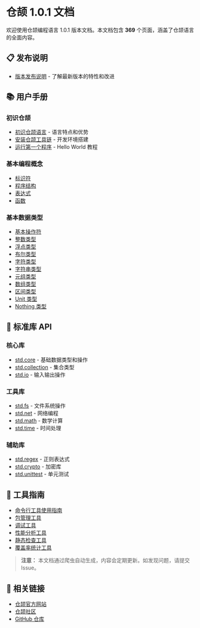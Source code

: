 # 仓颉 1.0.1 文档

欢迎使用仓颉编程语言 1.0.1 版本文档。本文档包含 **369** 个页面，涵盖了仓颉语言的全面内容。

## 📋 发布说明
- [版本发布说明](./release_notes.md) - 了解最新版本的特性和改进

## 📚 用户手册

### 初识仓颉
- [初识仓颉语言](./user_manual/source_zh_cn/first_understanding/basic.md) - 语言特点和优势
- [安装仓颉工具链](./user_manual/source_zh_cn/first_understanding/install_Community.md) - 开发环境搭建
- [运行第一个程序](./user_manual/source_zh_cn/first_understanding/hello_world.md) - Hello World 教程

### 基本编程概念
- [标识符](./user_manual/source_zh_cn/basic_programming_concepts/identifier.md)
- [程序结构](./user_manual/source_zh_cn/basic_programming_concepts/program_structure.md)
- [表达式](./user_manual/source_zh_cn/basic_programming_concepts/expression.md)
- [函数](./user_manual/source_zh_cn/basic_programming_concepts/function.md)

### 基本数据类型
- [基本操作符](./user_manual/source_zh_cn/basic_data_type/basic_operators.md)
- [整数类型](./user_manual/source_zh_cn/basic_data_type/integer.md)
- [浮点类型](./user_manual/source_zh_cn/basic_data_type/float.md)
- [布尔类型](./user_manual/source_zh_cn/basic_data_type/bool.md)
- [字符类型](./user_manual/source_zh_cn/basic_data_type/characters.md)
- [字符串类型](./user_manual/source_zh_cn/basic_data_type/strings.md)
- [元组类型](./user_manual/source_zh_cn/basic_data_type/tuple.md)
- [数组类型](./user_manual/source_zh_cn/basic_data_type/array.md)
- [区间类型](./user_manual/source_zh_cn/basic_data_type/range.md)
- [Unit 类型](./user_manual/source_zh_cn/basic_data_type/unit.md)
- [Nothing 类型](./user_manual/source_zh_cn/basic_data_type/nothing.md)

## 📖 标准库 API

### 核心库
- [std.core](./libs/std/core/core_package_overview.md) - 基础数据类型和操作
- [std.collection](./libs/std/collection/collection_package_overview.md) - 集合类型
- [std.io](./libs/std/io/io_package_overview.md) - 输入输出操作

### 工具库
- [std.fs](./libs/std/fs/fs_package_overview.md) - 文件系统操作
- [std.net](./libs/std/net/net_package_overview.md) - 网络编程
- [std.math](./libs/std/math/math_package_overview.md) - 数学计算
- [std.time](./libs/std/time/time_package_overview.md) - 时间处理

### 辅助库
- [std.regex](./libs/std/regex/regex_package_overview.md) - 正则表达式
- [std.crypto](./libs/std/crypto/cipher/cipher_package_overview.md) - 加密库
- [std.unittest](./libs/std/unittest/unittest_package_overview.md) - 单元测试

## 🔧 工具指南
- [命令行工具使用指南](./tools/source_zh_cn/tools/user_manual_cjnative.md)
- [包管理工具](./tools/source_zh_cn/tools/cjpm_manual_cjnative_community.md)
- [调试工具](./tools/source_zh_cn/tools/cjdb_manual_cjnative.md)
- [性能分析工具](./tools/source_zh_cn/tools/cjprof_manual_cjnative.md)
- [静态检查工具](./tools/source_zh_cn/tools/cjlint_manual.md)
- [覆盖率统计工具](./tools/source_zh_cn/tools/cjcov_manual_cjnative.md)

> **注意：** 本文档通过爬虫自动生成，内容会定期更新。如发现问题，请提交 Issue。

## 🔗 相关链接

- [仓颉官方网站](https://cangjie-lang.cn/)
- [仓颉社区](https://www.hicangjie.com/)
- [GitHub 仓库](https://github.com/cangjie-lang)